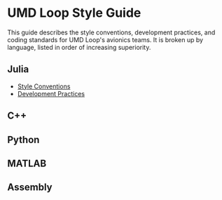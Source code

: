 # UMD Loop Style Guide
This guide describes the style conventions, development practices, and coding standards for UMD Loop's avionics teams. It is broken up by language, listed in order of increasing superiority.

## Julia
* [Style Conventions](julia/CodingStyle.md)
* [Development Practices](julia/Development.md)

## C++

## Python

## MATLAB

## Assembly
